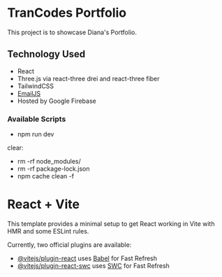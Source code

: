 # TranCodes Portfolio

This project is to showcase Diana's Portfolio.

## Technology Used

- React
- Three.js via react-three drei and react-three fiber
- TailwindCSS
- [EmailJS](https://www.emailjs.com/)
- Hosted by Google Firebase

### Available Scripts

- npm run dev

clear:

- rm -rf node_modules/
- rm -rf package-lock.json
- npm cache clean -f

# React + Vite

This template provides a minimal setup to get React working in Vite with HMR and some ESLint rules.

Currently, two official plugins are available:

- [@vitejs/plugin-react](https://github.com/vitejs/vite-plugin-react/blob/main/packages/plugin-react/README.md) uses [Babel](https://babeljs.io/) for Fast Refresh
- [@vitejs/plugin-react-swc](https://github.com/vitejs/vite-plugin-react-swc) uses [SWC](https://swc.rs/) for Fast Refresh
